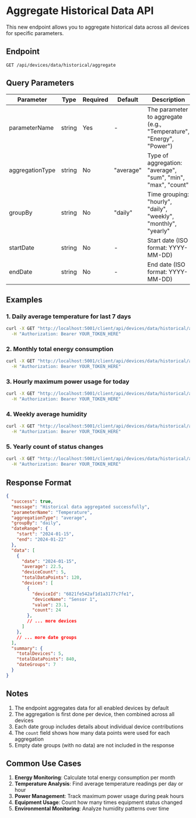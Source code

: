 # Aggregate Historical Data API

This new endpoint allows you to aggregate historical data across all devices for specific parameters.

## Endpoint

```
GET /api/devices/data/historical/aggregate
```

## Query Parameters

| Parameter | Type | Required | Default | Description |
|-----------|------|----------|---------|-------------|
| parameterName | string | Yes | - | The parameter to aggregate (e.g., "Temperature", "Energy", "Power") |
| aggregationType | string | No | "average" | Type of aggregation: "average", "sum", "min", "max", "count" |
| groupBy | string | No | "daily" | Time grouping: "hourly", "daily", "weekly", "monthly", "yearly" |
| startDate | string | No | - | Start date (ISO format: YYYY-MM-DD) |
| endDate | string | No | - | End date (ISO format: YYYY-MM-DD) |

## Examples

### 1. Daily average temperature for last 7 days
```bash
curl -X GET "http://localhost:5001/client/api/devices/data/historical/aggregate?parameterName=Temperature&aggregationType=average&groupBy=daily&startDate=2024-01-15&endDate=2024-01-22" \
  -H "Authorization: Bearer YOUR_TOKEN_HERE"
```

### 2. Monthly total energy consumption
```bash
curl -X GET "http://localhost:5001/client/api/devices/data/historical/aggregate?parameterName=Energy&aggregationType=sum&groupBy=monthly&startDate=2024-01-01&endDate=2024-12-31" \
  -H "Authorization: Bearer YOUR_TOKEN_HERE"
```

### 3. Hourly maximum power usage for today
```bash
curl -X GET "http://localhost:5001/client/api/devices/data/historical/aggregate?parameterName=Power&aggregationType=max&groupBy=hourly&startDate=2024-01-22&endDate=2024-01-22" \
  -H "Authorization: Bearer YOUR_TOKEN_HERE"
```

### 4. Weekly average humidity
```bash
curl -X GET "http://localhost:5001/client/api/devices/data/historical/aggregate?parameterName=Humidity&aggregationType=average&groupBy=weekly&startDate=2024-01-01&endDate=2024-01-31" \
  -H "Authorization: Bearer YOUR_TOKEN_HERE"
```

### 5. Yearly count of status changes
```bash
curl -X GET "http://localhost:5001/client/api/devices/data/historical/aggregate?parameterName=Status&aggregationType=count&groupBy=yearly&startDate=2023-01-01&endDate=2024-12-31" \
  -H "Authorization: Bearer YOUR_TOKEN_HERE"
```

## Response Format

```json
{
  "success": true,
  "message": "Historical data aggregated successfully",
  "parameterName": "Temperature",
  "aggregationType": "average",
  "groupBy": "daily",
  "dateRange": {
    "start": "2024-01-15",
    "end": "2024-01-22"
  },
  "data": [
    {
      "date": "2024-01-15",
      "average": 22.5,
      "deviceCount": 5,
      "totalDataPoints": 120,
      "devices": [
        {
          "deviceId": "6821fe542af1d1a3177c7fe1",
          "deviceName": "Sensor 1",
          "value": 23.1,
          "count": 24
        },
        // ... more devices
      ]
    },
    // ... more date groups
  ],
  "summary": {
    "totalDevices": 5,
    "totalDataPoints": 840,
    "dateGroups": 7
  }
}
```

## Notes

1. The endpoint aggregates data for all enabled devices by default
2. The aggregation is first done per device, then combined across all devices
3. Each date group includes details about individual device contributions
4. The `count` field shows how many data points were used for each aggregation
5. Empty date groups (with no data) are not included in the response

## Common Use Cases

1. **Energy Monitoring**: Calculate total energy consumption per month
2. **Temperature Analysis**: Find average temperature readings per day or hour
3. **Power Management**: Track maximum power usage during peak hours
4. **Equipment Usage**: Count how many times equipment status changed
5. **Environmental Monitoring**: Analyze humidity patterns over time